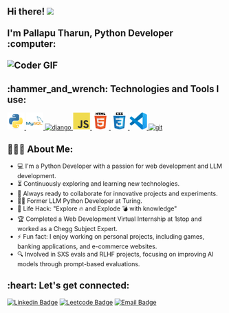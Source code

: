 <h2 align="left">
 <abc>
  <br>Hi there! <img src="https://user-images.githubusercontent.com/42378118/110234147-e3259600-7f4e-11eb-95be-0c4047144dea.gif" width="30"><br>
  <br> I'm Pallapu Tharun, Python Developer :computer:<br>
  <br>
    <img src="https://media.giphy.com/media/SWoSkN6DxTszqIKEqv/giphy.gif" alt="Coder GIF" width="500">
 </abc>
</h2> 
<h2 align="left">:hammer_and_wrench: Technologies and Tools I use:</h2>
<p align="left">
    <a href="https://www.python.org/" target="_blank"> <img src="https://raw.githubusercontent.com/devicons/devicon/master/icons/python/python-original.svg" alt="python" width="40" height="40"/> </a>
    <a href="https://www.mysql.com/" target="_blank"> <img src="https://raw.githubusercontent.com/devicons/devicon/master/icons/mysql/mysql-original-wordmark.svg" alt="mysql" width="40" height="40"/> </a>
    <a href="https://www.djangoproject.com/" target="_blank"> <img src="https://static.djangoproject.com/img/logos/django-logo-negative.png" alt="django" width="80" height="40"/> </a>
    <a href="https://developer.mozilla.org/en-US/docs/Web/JavaScript" target="_blank"> <img src="https://raw.githubusercontent.com/devicons/devicon/master/icons/javascript/javascript-original.svg" alt="javascript" width="40" height="40"/> </a>
 <a href="https://www.w3.org/html/" target="_blank"> <img src="https://raw.githubusercontent.com/devicons/devicon/master/icons/html5/html5-original-wordmark.svg" alt="html5" width="40" height="40"/> </a> 
 <a href="https://www.w3schools.com/css/" target="_blank"> <img src="https://raw.githubusercontent.com/devicons/devicon/master/icons/css3/css3-original-wordmark.svg" alt="css3" width="40" height="40"/> </a>
    <a href="https://code.visualstudio.com/" target="_blank"> <img src="https://raw.githubusercontent.com/devicons/devicon/master/icons/vscode/vscode-original.svg" alt="vscode" width="40" height="40"/> </a>
    <a href="https://git-scm.com/" target="_blank"> <img src="https://www.vectorlogo.zone/logos/git-scm/git-scm-icon.svg" alt="git" width="40" height="40"/> </a>
</p>

<h2 align="left">👨🏻‍💻 About Me:</h2>

- 💻 I'm a Python Developer with a passion for web development and LLM development.
- ⏳ Continuously exploring and learning new technologies.
- 🚀 Always ready to collaborate for innovative projects and experiments.
- 👨‍💻 Former LLM Python Developer at Turing.
- 🎯 Life Hack: "Explore 🔥 and Explode 💣 with knowledge"
- 🏆 Completed a Web Development Virtual Internship at 1stop and worked as a Chegg Subject Expert.
- ⚡ Fun fact: I enjoy working on personal projects, including games, banking applications, and e-commerce websites.
- 🔍 Involved in SXS evals and RLHF projects, focusing on improving AI models through prompt-based evaluations.<br>

<h2 align="left">:heart: Let's get connected:</h2>

[![Linkedin Badge](https://img.shields.io/badge/-Pallapu%20Tharun-blue?style=flat-square&logo=Linkedin&logoColor=white&link=https://www.linkedin.com/in/pallapu-tharun-b815b9212/)](https://www.linkedin.com/in/pallapu-tharun-b815b9212/) [![Leetcode Badge](https://img.shields.io/badge/-LeetCode-orange?style=flat-square&logo=LeetCode&logoColor=white&link=https://leetcode.com/u/THARUN0331/)](https://leetcode.com/u/THARUN0331/) [![Email Badge](https://img.shields.io/badge/-Email-red?style=flat-square&logo=Gmail&logoColor=white&link=mailto:pallaputharun3125@gmail.com)](mailto:pallaputharun3125@gmail.com)
